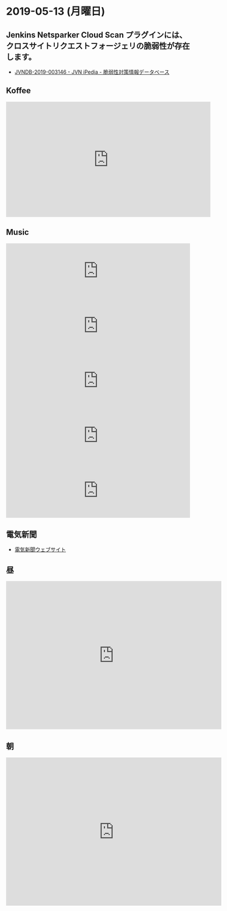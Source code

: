 # 2019-05-13 (月曜日)

## Jenkins Netsparker Cloud Scan プラグインには、クロスサイトリクエストフォージェリの脆弱性が存在します。

- [JVNDB-2019-003146 - JVN iPedia - 脆弱性対策情報データベース](https://jvndb.jvn.jp/ja/contents/2019/JVNDB-2019-003146.html)

## Koffee

<iframe width="560" height="315" src="https://www.youtube.com/embed/VXtJnbYsgg8" frameborder="0" allow="accelerometer; autoplay; encrypted-media; gyroscope; picture-in-picture" allowfullscreen></iframe>

## Music

<iframe allow="autoplay *; encrypted-media *;" frameborder="0" height="150" style="width:100%;max-width:660px;overflow:hidden;background:transparent;" sandbox="allow-forms allow-popups allow-same-origin allow-scripts allow-storage-access-by-user-activation allow-top-navigation-by-user-activation" src="https://embed.music.apple.com/jp/album/spendin-feat-gucci-mane/1447333439?i=1447333440"></iframe>

<iframe allow="autoplay *; encrypted-media *;" frameborder="0" height="150" style="width:100%;max-width:660px;overflow:hidden;background:transparent;" sandbox="allow-forms allow-popups allow-same-origin allow-scripts allow-storage-access-by-user-activation allow-top-navigation-by-user-activation" src="https://embed.music.apple.com/jp/album/gorgeous/1456648561?i=1456648562"></iframe>

<iframe allow="autoplay *; encrypted-media *;" frameborder="0" height="150" style="width:100%;max-width:660px;overflow:hidden;background:transparent;" sandbox="allow-forms allow-popups allow-same-origin allow-scripts allow-storage-access-by-user-activation allow-top-navigation-by-user-activation" src="https://embed.music.apple.com/jp/album/heaven-let-me-in/1438215555?i=1438215557"></iframe>

<iframe allow="autoplay *; encrypted-media *;" frameborder="0" height="150" style="width:100%;max-width:660px;overflow:hidden;background:transparent;" sandbox="allow-forms allow-popups allow-same-origin allow-scripts allow-storage-access-by-user-activation allow-top-navigation-by-user-activation" src="https://embed.music.apple.com/jp/album/treat-me-like-im-all-yours/1450624191?i=1450624194"></iframe>

<iframe allow="autoplay *; encrypted-media *;" frameborder="0" height="150" style="width:100%;max-width:660px;overflow:hidden;background:transparent;" sandbox="allow-forms allow-popups allow-same-origin allow-scripts allow-storage-access-by-user-activation allow-top-navigation-by-user-activation" src="https://embed.music.apple.com/jp/album/dysfunctional/1458659139?i=1458659153"></iframe>

## 電気新聞

- [電気新聞ウェブサイト](https://www.denkishimbun.com/)

## 昼

<iframe height='405' width='590' frameborder='0' allowtransparency='true' scrolling='no' src='https://www.strava.com/activities/2363863010/embed/75ccdf8f8675a60190280fabc93267463a413d1b'></iframe>


## 朝


<iframe height='405' width='590' frameborder='0' allowtransparency='true' scrolling='no' src='https://www.strava.com/activities/2363327113/embed/65c8ee5ed752c1b18b068d413a439d48c832337f'></iframe>
